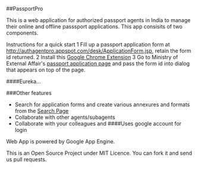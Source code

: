 ##PassportPro

This is a web application for authorized passport agents in India to manage their online and offline passsport applications. This app consisits of two components.

Instructions for a quick start
1 Fill up a passport application form at http://authagentpro.appspot.com/desk/ApplicationForm.jsp, retain the form id returned.
2 Install this [Google Chrome Extension](https://chrome.google.com/webstore/detail/pmhdefpphdcjknccfegiiflcmnnnlean)
3 Go to Ministry of External Affair's [passport application page](https://passport.gov.in/pms/OnlineRegistration.jsp) and pass the form id into dialog that appears on top of the page.

####Eureka...


###Other features
* Search for application forms and create various annexures and formats from the [Search Page](http://authagentpro.appspot.com/desk/Search.jsp)
* Collaborate with other agents/subagents
* Collaborate with your colleagues and 
####Uses google account for login

Web App is powered by Google App Engine.

This is an Open Source Project under MIT Licence. You can fork it and send us pull requests.